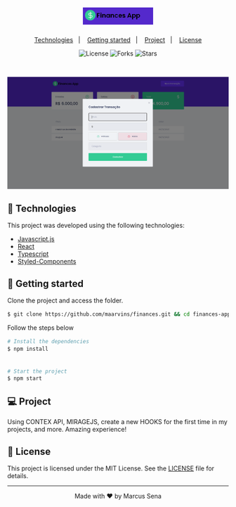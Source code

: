 
<h1 align="center">
    <img alt="Finances logo" src="src/assets/logo.png" width="160px">
</h1>

<p align="center">
  <a href="#-technologies">Technologies</a>&nbsp;&nbsp;&nbsp;|&nbsp;&nbsp;&nbsp;
  <a href="#-layout">Getting started</a>&nbsp;&nbsp;&nbsp;|&nbsp;&nbsp;&nbsp;
  <a href="#-project">Project</a>&nbsp;&nbsp;&nbsp;|&nbsp;&nbsp;&nbsp;
  <a href="#-license">License</a>
</p>

<p align="center">
  <img  src="https://img.shields.io/static/v1?label=license&message=MIT&color=5965E0&labelColor=121214" alt="License">
  
  <img src="https://img.shields.io/github/forks/maarvins/Clone-instagram?label=forks&message=MIT&color=5965E0&labelColor=121214" alt="Forks">

  <img src="https://img.shields.io/github/stars/maarvins/Clone-instagram?label=stars&message=MIT&color=5965E0&labelColor=121214" alt="Stars">
</p>

<br>

<p align="center">
  <img alt="first view" src="src/assets/print.png">
</p>

                                                                        

## 🧪 Technologies

This project was developed using the following technologies:

- [Javascript.js](https://www.javascript.com/)
- [React](https://reactjs.org) 
- [Typescript](https://www.typescriptlang.org/)
- [Styled-Components](https://styled-components.com/)

## 🚀 Getting started

Clone the project and access the folder.

```bash
$ git clone https://github.com/maarvins/finances.git && cd finances-app
```

Follow the steps below

```bash
# Install the dependencies
$ npm install


# Start the project
$ npm start
```

## 💻 Project

Using CONTEX API, MIRAGEJS, create a new HOOKS for the first time in my projects, and more. Amazing experience! 

## 📝 License

This project is licensed under the MIT License. See the [LICENSE](LICENSE.md) file for details.

---

<p align="center">Made with ❤️ by Marcus Sena</p>
